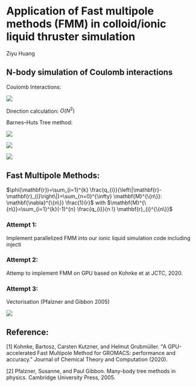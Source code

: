 # Application of Fast multipole methods (FMM) in colloid/ionic liquid thruster simulation

Ziyu Huang

## N-body simulation of Coulomb interactions


Coulomb Interactions:



![](https://latex.codecogs.com/svg.latex?\begin{equation}\mathbf{f}_{i}=q_{i}%20\sum_{j=1%20\atop%20j%20\neq%20i}^{N}%20q_{j}%20\frac{\mathbf{x}_{i}-\mathbf{x}_{j}}{\left\|\mathbf{x}_{i}-\mathbf{x}_{j}\right\|^{3}},%20\quad%20i=1,%20\ldots,%20N\end{equation})

Direction calculation: $O(N^2)$

Barnes–Huts Tree method:

![](https://cdn.mathpix.com/snip/images/ttekX93H8f89SAWWH5_Y0BGwXbVkfrBb7nKiGceT_zM.original.fullsize.png)

![](https://cdn.mathpix.com/snip/images/iS3PsnH9W8YL5WFPQE-qfGfdXwvTjqk8k0yJnUZ9rwg.original.fullsize.png)

![](https://cdn.mathpix.com/snip/images/Mua2WcQcsTBTDkDl2Oaw-k2t7a9HAR17Bzpig-IL8uM.original.fullsize.png)



## Fast Multipole Methods:

$\phi(\mathbf{r})=\sum_{i=1}^{k} \frac{q_{i}}{\left\|\mathbf{r}-\mathbf{r}_{i}\right\|}=\sum_{n=0}^{\infty} \mathbf{M}^{\{n\}}: \mathbf{\nabla}^{\{n\}} \frac{1}{r}$ with $\mathbf{M}^{\{n\}}=\sum_{i=1}^{k}(-1)^{n} \frac{q_{i}}{n !} \mathbf{r}_{i}^{\{n\}}$


### Attempt 1:

Implement parallelized FMM into our ionic liquid simulation code including injecti

### Attempt 2:

Attemp to implement FMM on GPU based on  Kohnke et at JCTC, 2020.

### Attempt 3:

Vectorisation (Pfalzner and Gibbon 2005)

![](https://cdn.mathpix.com/snip/images/CzwPWY26QGvEW49hBqQBBeJropclgY2Rtvrop1jCo5I.original.fullsize.png)

## Reference:

[1] Kohnke, Bartosz, Carsten Kutzner, and Helmut Grubmüller. "A GPU-accelerated Fast Multipole Method for GROMACS: performance and accuracy." Journal of Chemical Theory and Computation (2020).

[2] Pfalzner, Susanne, and Paul Gibbon. Many-body tree methods in physics. Cambridge University Press, 2005.


